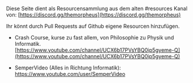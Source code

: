 Diese Seite dient als Resourcensammlung aus dem alten #resources Kanal von: [https://discord.gg/themorpheus](https://discord.gg/themorpheus)

Ihr könnt durch Pull Requests auf Github eigene Resourcen hinzufügen.

- Crash Course, kurse zu fast allem, von Philosophie zu Physik und Informatik.  
[https://www.youtube.com/channel/UCX6b17PVsYBQ0ip5gyeme-Q](https://www.youtube.com/channel/UCX6b17PVsYBQ0ip5gyeme-Q) 

- SemperVideo (Alles in Richtung Informatik): https://www.youtube.com/user/SemperVideo  
